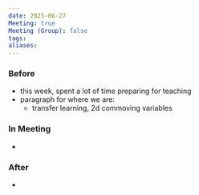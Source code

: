 ```yaml
---
date: 2025-06-27
Meeting: true
Meeting (Group): false
tags: 
aliases:
---
```


### Before
- this week, spent a lot of time preparing for teaching
- paragraph for where we are:
	- transfer learning, 2d commoving variables

### In Meeting
- 

### After
- 